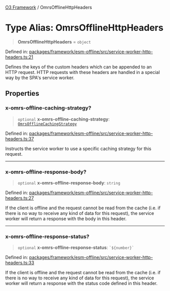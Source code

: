 [O3 Framework](../API.md) / OmrsOfflineHttpHeaders

# Type Alias: OmrsOfflineHttpHeaders

> **OmrsOfflineHttpHeaders** = `object`

Defined in: [packages/framework/esm-offline/src/service-worker-http-headers.ts:21](https://github.com/openmrs/openmrs-esm-core/blob/main/packages/framework/esm-offline/src/service-worker-http-headers.ts#L21)

Defines the keys of the custom headers which can be appended to an HTTP request.
HTTP requests with these headers are handled in a special way by the SPA's service worker.

## Properties

### x-omrs-offline-caching-strategy?

> `optional` **x-omrs-offline-caching-strategy**: [`OmrsOfflineCachingStrategy`](OmrsOfflineCachingStrategy.md)

Defined in: [packages/framework/esm-offline/src/service-worker-http-headers.ts:37](https://github.com/openmrs/openmrs-esm-core/blob/main/packages/framework/esm-offline/src/service-worker-http-headers.ts#L37)

Instructs the service worker to use a specific caching strategy for this request.

***

### x-omrs-offline-response-body?

> `optional` **x-omrs-offline-response-body**: `string`

Defined in: [packages/framework/esm-offline/src/service-worker-http-headers.ts:27](https://github.com/openmrs/openmrs-esm-core/blob/main/packages/framework/esm-offline/src/service-worker-http-headers.ts#L27)

If the client is offline and the request cannot be read from the cache (i.e. if there is no way
to receive any kind of data for this request), the service worker will return a response with
the body in this header.

***

### x-omrs-offline-response-status?

> `optional` **x-omrs-offline-response-status**: `` `${number}` ``

Defined in: [packages/framework/esm-offline/src/service-worker-http-headers.ts:33](https://github.com/openmrs/openmrs-esm-core/blob/main/packages/framework/esm-offline/src/service-worker-http-headers.ts#L33)

If the client is offline and the request cannot be read from the cache (i.e. if there is no way
to receive any kind of data for this request), the service worker will return a response with
the status code defined in this header.
